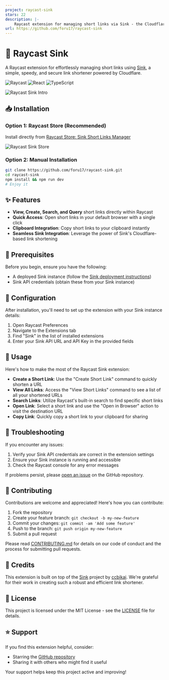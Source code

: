 ```yaml
---
project: raycast-sink
stars: 22
description: |-
    Raycast extension for managing short links via Sink - the Cloudflare-powered link shortener. Create, edit, and manage short URLs efficiently from your Mac command bar.
url: https://github.com/foru17/raycast-sink
---
```


# 🚀 Raycast Sink

A Raycast extension for effortlessly managing short links using [Sink](https://github.com/ccbikai/sink), a simple, speedy, and secure link shortener powered by Cloudflare.

![Raycast](https://shields.io/badge/Raycast-black?logo=raycast&style=style=fla)
![React](https://shields.io/badge/react-black?logo=react&style=style=fla)
![TypeScript](https://shields.io/badge/typescript-black?logo=typescript&style=style=fla)

![Raycast Sink Intro](./docs/images/raycast-sink-intro.png)

## 📥 Installation

### Option 1: Raycast Store (Recommended)

Install directly from [Raycast Store: Sink Short Links Manager](https://www.raycast.com/luolei/raycast-sink)

![Raycast Sink Store](./docs/images/raycast-sink-store.png)

### Option 2: Manual Installation

```bash
git clone https://github.com/foru17/raycast-sink.git
cd raycast-sink
npm install && npm run dev
# Enjoy it
```

## ✨ Features

- **View, Create, Search, and Query** short links directly within Raycast
- **Quick Access**: Open short links in your default browser with a single click
- **Clipboard Integration**: Copy short links to your clipboard instantly
- **Seamless Sink Integration**: Leverage the power of Sink's Cloudflare-based link shortening

## 📑 Prerequisites

Before you begin, ensure you have the following:

- A deployed Sink instance (follow the [Sink deployment instructions](https://github.com/ccbikai/sink#%EF%B8%8F-deployment))
- Sink API credentials (obtain these from your Sink instance)

## 🚦 Configuration

After installation, you'll need to set up the extension with your Sink instance details:

1. Open Raycast Preferences
2. Navigate to the Extensions tab
3. Find "Sink" in the list of installed extensions
4. Enter your Sink API URL and API Key in the provided fields

## 🎯 Usage

Here's how to make the most of the Raycast Sink extension:

- **Create a Short Link**: Use the "Create Short Link" command to quickly shorten a URL
- **View All Links**: Access the "View Short Links" command to see a list of all your shortened URLs
- **Search Links**: Utilize Raycast's built-in search to find specific short links
- **Open Link**: Select a short link and use the "Open in Browser" action to visit the destination URL
- **Copy Link**: Quickly copy a short link to your clipboard for sharing

## 🔧 Troubleshooting

If you encounter any issues:

1. Verify your Sink API credentials are correct in the extension settings
2. Ensure your Sink instance is running and accessible
3. Check the Raycast console for any error messages

If problems persist, please [open an issue](https://github.com/foru17/raycast-sink/issues) on the GitHub repository.

## 👥 Contributing

Contributions are welcome and appreciated! Here's how you can contribute:

1. Fork the repository
2. Create your feature branch: `git checkout -b my-new-feature`
3. Commit your changes: `git commit -am 'Add some feature'`
4. Push to the branch: `git push origin my-new-feature`
5. Submit a pull request

Please read [CONTRIBUTING.md](CONTRIBUTING.md) for details on our code of conduct and the process for submitting pull requests.

## 🙏 Credits

This extension is built on top of the [Sink](https://github.com/ccbikai/sink) project by [ccbikai](https://github.com/ccbikai). We're grateful for their work in creating such a robust and efficient link shortener.

## 📄 License

This project is licensed under the MIT License - see the [LICENSE](LICENSE) file for details.

## ⭐ Support

If you find this extension helpful, consider:

- Starring the [GitHub repository](https://github.com/foru17/raycast-sink)
- Sharing it with others who might find it useful

Your support helps keep this project active and improving!

